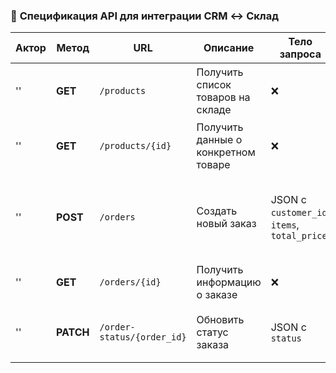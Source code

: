 ### 🔹 **Спецификация API для интеграции CRM ↔ Склад**
| **Актор** | **Метод**  | **URL**  | **Описание**  | **Тело запроса**  | **Ответ**  | **Коды ответа** |
|-------|-----|----------|--------------|------------------|------------|----------------|
| '' | **GET** | `/products` | Получить список товаров на складе | ❌ | JSON-массив товаров | `200 OK`, `500 Internal Server Error` |
| '' | **GET** | `/products/{id}` | Получить данные о конкретном товаре | ❌ | JSON-объект товара | `200 OK`, `404 Not Found` |
| '' | **POST** | `/orders` | Создать новый заказ | JSON с `customer_id`, `items`, `total_price` | JSON с `order_id` и `status` | `201 Created`, `400 Bad Request`, `500 Internal Server Error` |
| '' | **GET** | `/orders/{id}` | Получить информацию о заказе | ❌ | JSON с деталями заказа | `200 OK`, `404 Not Found` |
| '' | **PATCH** | `/order-status/{order_id}` | Обновить статус заказа | JSON с `status` | JSON с обновленным статусом | `200 OK`, `400 Bad Request`, `404 Not Found` |
